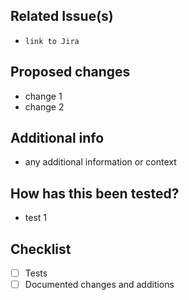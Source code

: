 ## Related Issue(s)

- `link to Jira`

## Proposed changes

- change 1
- change 2

## Additional info

- any additional information or context

## How has this been tested?

- test 1

## Checklist

- [ ] Tests
- [ ] Documented changes and additions
